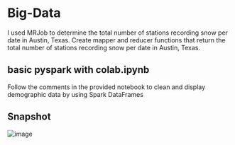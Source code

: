 # Big-Data

I used MRJob to determine the total number of stations recording snow per date in Austin, Texas.
Create mapper and reducer functions that return the total number of stations recording snow per date in Austin, Texas.

## basic pyspark with colab.ipynb
Follow the comments in the provided notebook to clean and display demographic data by using Spark DataFrames

## Snapshot  
![image](https://github.com/sunghea/Big-Data/assets/143130002/2eec5a81-0bb5-4a74-a550-7c8f07decbb5)

